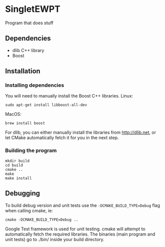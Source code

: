 # SingletEWPT

Program that does stuff

## Dependencies

- dlib C++ library
- Boost

## Installation

### Installing dependencies

You will need to manually install the Boost C++ libraries.
Linux:
```
sudo apt-get install libboost-all-dev
```

MacOS:
```
brew install boost
```

For dlib, you can either manually install the libraries from http://dlib.net, or let CMake automatically fetch it for you in the next step.


### Building the program

```
mkdir build
cd build
cmake ..
make
make install	
```

## Debugging

To build debug version and unit tests use the ```-DCMAKE_BUILD_TYPE=Debug``` flag when calling cmake, ie:

```
cmake -DCMAKE_BUILD_TYPE=Debug ..
```

Google Test framework is used for unit testing. cmake will attempt to automatically fetch the required libraries. 
The binaries (main program and unit tests) go to ./bin/ inside your build directory.
